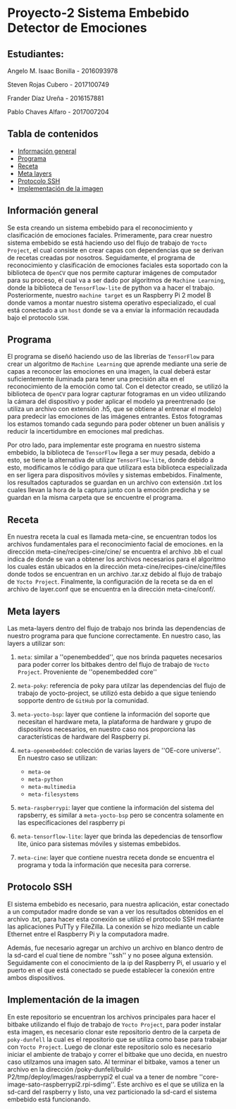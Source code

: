 # Proyecto-2 Sistema Embebido Detector de Emociones

## Estudiantes:
Angelo M. Isaac Bonilla - 2016093978

Steven Rojas Cubero - 2017100749

Frander Díaz Ureña - 2016157881

Pablo Chaves Alfaro - 2017007204
        
    
## Tabla de contenidos
* [Información general](#Información-general)
* [Programa](#Programa)
* [Receta](#Receta)
* [Meta layers](#Meta-layers)
* [Protocolo SSH](#Protocolo-SSH)
* [Implementación de la imagen](#Implementación-de-la-imagen)

## Información general

Se esta creando un sistema embebido para el reconocimiento y clasificación de emociones faciales.
Primeramente, para crear nuestro sistema embebido se está haciendo uso del flujo de trabajo
de `Yocto Project`, el cual consiste en crear capas con dependencias que se derivan de recetas 
creadas por nosotros. Seguidamente, el programa de reconocimiento y clasificación de emociones
faciales esta soportado con la biblioteca de `OpenCV` que nos permite capturar imágenes de
computador para su proceso, el cual va a ser dado por algoritmos de `Machine Learning`, donde
la biblioteca de `TensorFlow-lite` de python va a hacer el trabajo. Posteriormente, nuestro
`machine target` es un Raspberry Pi 2 model B donde vamos a montar nuestro sistema 
operativo especializado, el cual está conectado a un `host` donde se va a enviar la información
recaudada bajo el protocolo `SSH`.

## Programa

El programa se diseñó haciendo uso de las librerías de `TensorFlow` para crear un algoritmo
de `Machine Learning` que aprende mediante una serie de capas a reconocer las emociones en 
una imagen, la cual deberá estar suficientemente iluminada para tener una precisión alta en
el reconocimiento de la emoción como tal. Con el detector creado, se utilizó la biblioteca de 
`OpenCV` para lograr capturar fotogramas en un video utilizando la cámara del dispositivo 
y poder aplicar el modelo ya preentrenado (se utiliza un archivo con extensión .h5, que se 
obtiene al entrenar el modelo) para predecir las emociones de las imágenes entrantes. Estos 
fotogramas los estamos tomando cada segundo para poder obtener un buen análisis y reducir la
incertidumbre en emociones mal predichas.

Por otro lado, para implementar este programa en nuestro sistema embebido, la biblioteca de 
`TensorFlow` llega a ser muy pesada, debido a esto, se tiene la alternativa de utilizar 
`TensorFlow-lite`, donde debido a esto, modificamos le código para que utilizara esta 
biblioteca especializada en ser ligera para dispositivos móviles y sistemas embebidos.
Finalmente, los resultados capturados se guardan en un archivo con extensión .txt los cuales
llevan la hora de la captura junto con la emoción predicha y se guardan en la misma carpeta que 
se encuentre el programa.

## Receta

En nuestra receta la cual es llamada meta-cine, se encuentran todos los archivos fundamentales para 
el reconocimiento facial de emociones. en la dirección meta-cine/recipes-cine/cine/ se encuentra 
el archivo .bb el cual indica de donde se van a obtener los archivos necesarios para 
el algoritmo los cuales están ubicados en la dirección meta-cine/recipes-cine/cine/files
donde todos se encuentran en un archivo .tar.xz debido al flujo de trabajo de `Yocto Project`.
Finalmente, la configuración de la receta se da en el archivo de layer.conf que se encuentra
en la dirección meta-cine/conf/.

## Meta layers

Las meta-layers dentro del flujo de trabajo nos brinda las dependencias de nuestro programa
para que funcione correctamente. En nuestro caso, las layers a utilizar son:

1. `meta`: similar a ''openembedded'', que nos brinda paquetes necesarios para poder correr
los bitbakes dentro del flujo de trabajo de `Yocto Project`. Proveniente de ''openembedded core''

2. `meta-poky`: referencia de poky para utilzar las dependencias del flujo de trabajo de yocto-project,
se utilizó esta debido a que sigue teniendo sopporte dentro de `GitHub` por la comunidad.

3. `meta-yocto-bsp`: layer que contiene la información del soporte que necesitan el 
hardware meta, la plataforma de hardware y grupo de dispositivos necesarios, en nuestro
caso nos proporciona las características de hardware del Raspberry pi.

4. `meta-openembedded`: colección de varias layers de ''OE-core universe''. En nuestro caso se utilizan:
    - `meta-oe`
    - `meta-python`
    - `meta-multimedia`
    - `meta-filesystems`

5. `meta-raspberrypi`: layer que contiene la información del sistema del rapsberry, es similar a 
`meta-yocto-bsp` pero se concentra solamente en las especificaciones del raspberry pi

6. `meta-tensorflow-lite`: layer que brinda las depedencias de tensorflow lite, único para
sistemas móviles y sistemas embebidos.

7. `meta-cine`: layer que contiene nuestra receta donde se encuentra el programa y toda la 
información que necesita para correrse.

## Protocolo SSH

El sistema embebido es necesario, para nuestra aplicación, estar conectado a un computador 
madre donde se van a ver los resultados obtenidos en el archivo .txt, para hacer esta conexión
se utilizó el protocolo SSH mediante las aplicaciones PuTTy y FileZilla. 
La conexión se hizo mediante un cable Ethernet entre el Raspberry Pi y la computadora madre.

Además, fue necesario agregar un archivo un archivo en blanco dentro de la sd-card el cual tiene
de nombre ''ssh'' y no posee alguna extensión. Seguidamente con el conocimiento de la ip del 
Raspberry Pi, el usuario y el puerto en el que está conectado se puede establecer la conexión
entre ambos dispositivos.


## Implementación de la imagen

En este repositorio se encuentran los archivos principales para hacer el bitbake utilizando 
el flujo de trabajo de `Yocto Project`, para poder instalar esta imagen, es necesario 
clonar este repositorio dentro de la carpeta de `poky-dunfell` la cual es el repositorio
que se utiliza como base para trabajar con `Yocto Project`. Luego de clonar este repositorio
solo es necesario iniciar el ambiente de trabajo y correr el bitbake que uno decida, en nuestro caso
utilzamos una imagen sato. Al terminar el bitbake, vamos a tener un archivo en la dirección 
/poky-dunfell/build-P2/tmp/deploy/images/raspberrypi2 el cual va a tener de nombre ''core-image-sato-raspberrypi2.rpi-sdimg''.
Este archivo es el que se utiliza en la sd-card del raspberry y listo, una vez particionado la sd-card 
el sistema embebido está funcionando.
